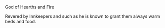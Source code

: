 God of Hearths and Fire

Revered by Innkeepers and such as he is known to grant them always warm beds and food.